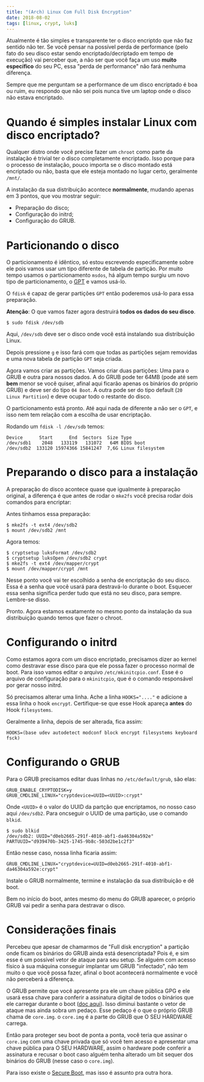 ```yaml
---
title: "(Arch) Linux Com Full Disk Encryption"
date: 2018-08-02
tags: [linux, crypt, luks]
---
```


Atualmente é tão simples e transparente ter o disco encriptdo que não faz sentido não ter. Se você pensar na
possível perda de performance (pelo fato do seu disco estar sendo encriptado/decriptado em tempo de execução)
vai perceber que, a não ser que você faça um uso **muito específico** do seu PC, essa "perda de performance"
não fará nenhuma diferença.

Sempre que me perguntam se a performance de um disco encriptado é boa ou ruim, eu respondo que não sei pois nunca
tive um laptop onde o disco não estava encriptado.

# Quando é simples instalar Linux com disco encriptado?

Qualquer distro onde você precise fazer um `chroot` como parte da instalação é trivial ter o disco completamente
encriptado. Isso porque para o processo de instalação, pouco importa se o disco montado está encriptado ou não, basta que
ele esteja montado no lugar certo, geralmente `/mnt/`.


A instalação da sua distribuição acontece **normalmente**, mudando apenas em 3 pontos, que vou mostrar seguir:

 * Preparação do disco;
 * Configuração do initrd;
 * Configuração do GRUB.

# Particionando o disco

O particionamento é idêntico, só estou escrevendo especificamente sobre ele pois vamos usar um tipo diferente de tabela de partição. Por muito tempo usamos o particionamento `msdos`, há algum tempo surgiu um novo tipo de particionamento, o [GPT](https://en.wikipedia.org/wiki/GUID_Partition_Table) e vamos usá-lo.

O `fdisk` é capaz de gerar partições `GPT` então poderemos usá-lo para essa preparação.

**Atenção**: O que vamos fazer agora destruirá **todos os dados do seu disco**.

```
$ sudo fdisk /dev/sdb
```
Aqui, `/dev/sdb` deve ser o disco onde você está instalando sua distribuição Linux.

Depois pressione `g` e isso fará com que todas as partições sejam removidas e uma nova tabela de partição `GPT` seja criada.

Agora vamos criar as partições. Vamos criar duas partições: Uma para o GRUB e outra para nossos dados. A do GRUB pode ter 64MB (pode até sem **bem** menor se você quiser, afinal aqui ficarão apenas os binários do próprio GRUB) e deve ser do tipo `04 Boot`. A outra pode ser do tipo default (`20 Linux Partition`) e deve ocupar todo o restante do disco.

O particionamento está pronto. Até aqui nada de diferente a não ser o `GPT`, e isso nem tem relação com a escolha de usar encriptação.

Rodando um `fdisk -l /dev/sdb` temos:

```
Device      Start      End  Sectors  Size Type
/dev/sdb1    2048   133119   131072   64M BIOS boot
/dev/sdb2  133120 15974366 15841247  7,6G Linux filesystem
```

# Preparando o disco para a instalação

A preparação do disco acontece quase que igualmente à preparação original, a diferença é que antes de rodar o `mke2fs` você precisa rodar dois comandos para encriptar:

Antes tínhamos essa preparação:
```
$ mke2fs -t ext4 /dev/sdb2
$ mount /dev/sdb2 /mnt
```

Agora temos:

```
$ cryptsetup luksFormat /dev/sdb2
$ cryptsetup luksOpen /dev/sdb2 crypt
$ mke2fs -t ext4 /dev/mapper/crypt
$ mount /dev/mapper/crypt /mnt
```

Nesse ponto você vai ter escolhido a senha de encriptação do seu disco. Essa é a senha que você usará para destravá-lo durante o boot. Esquecer essa senha significa perder tudo que está no seu disco, para sempre. Lembre-se disso.

Pronto. Agora estamos exatamente no mesmo ponto da instalação da sua distribuição quando temos que fazer o chroot.

# Configurando o initrd

Como estamos agora com um disco encriptado, precisamos dizer ao kernel como destravar esse disco para que ele possa fazer o processo normal de boot. Para isso vamos editar o arquivo `/etc/mkinitcpio.conf`. Esse é o arquivo de configuração para o `mkinitcpio`, que é o comando responsável por gerar nosso initrd.

Só precisamos alterar uma linha. Ache a linha `HOOKS="...."` e adicione a essa linha o hook `encrypt`. Certifique-se que esse Hook apareça **antes** do Hook `filesystems`.

Geralmente a linha, depois de ser alterada, fica assim:

```
HOOKS=(base udev autodetect modconf block encrypt filesystems keyboard fsck)
```

# Configurando o GRUB

Para o GRUB precisamos editar duas linhas no `/etc/default/grub`, são elas:

```
GRUB_ENABLE_CRYPTODISK=y
GRUB_CMDLINE_LINUX="cryptdevice=UUID=<UUID>:crypt"
```

Onde `<UUID>` é o valor do UUID da partção que encriptamos, no nosso caso aqui `/dev/sdb2`. Para oncseguir o UUID de uma partição, use o comando `blkid`.

```
$ sudo blkid
/dev/sdb2: UUID="d0eb2665-291f-4010-abf1-da46304a592e" PARTUUID="d939470b-3425-1745-9b8c-503d2be1c2f3"
```

Então nesse caso, nossa linha ficaria assim:

```
GRUB_CMDLINE_LINUX="cryptdevice=UUID=d0eb2665-291f-4010-abf1-da46304a592e:crypt"
```

Instale o GRUB normalmente, termine e instalação da sua distribuição e dê boot.

Bem no início do boot, antes mesmo do menu do GRUB aparecer, o próprio GRUB vai pedir a senha para destravar o disco. 

# Considerações finais

Percebeu que apesar de chamarmos de "Full disk encryption" a partição onde ficam os binários do GRUB ainda está desencriptada? Pois é, e sim esse é um possível vetor de ataque para seu setup. Se alguém com acesso físico à sua máquina conseguir implantar um GRUB "infectado", não tem muito o que você possa fazer, afinal o boot acontecerá normalmente e você não perceberá a diferença.

O GRUB permite que você apresente pra ele um chave pública GPG e ele usará essa chave para conferir a assinatura digital de todos o binários que ele carregar durante o boot ([doc aqui](https://www.gnu.org/software/grub/manual/grub/grub.html#Using-digital-signatures)). Isso diminui bastante o vetor de ataque mas ainda sobra um pedaço. Esse pedaço é o que o próprio GRUB chama de `core.img`. o `core.img` é a parte do GRUB que O SEU HARDWARE carrega. 

Então para proteger seu boot de ponta a ponta, você teria que assinar o `core.img` com uma chave privada que só você tem acesso e apresentar uma chave pública para O
SEU HARDWARE, assim o hardware pode conferir a assinatura e recusar o boot caso alguém tenha alterado um bit sequer dos binários do GRUB (nesse caso o `core.img`).

Para isso existe o [Secure Boot](https://docs.microsoft.com/en-us/windows-hardware/design/device-experiences/oem-secure-boot), mas isso é assunto pra outra hora.

